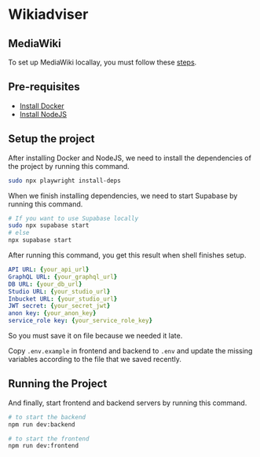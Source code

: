# Wikiadviser

## MediaWiki

To set up MediaWiki locallay, you must follow these [steps](https://github.com/ankaboot-source/wikiadviser/mediawiki-setup/README.md).

## Pre-requisites

- [Install Docker](https://docs.docker.com/engine/install)
- [Install NodeJS](https://nodejs.org)

## Setup the project

After installing Docker and NodeJS, we need to install the dependencies of the project by running this command.

```sh
sudo npx playwright install-deps
```

When we finish installing dependencies, we need to start Supabase by running this command.

```sh
# If you want to use Supabase locally
sudo npx supabase start
# else
npx supabase start
```

After running this command, you get this result when shell finishes setup.

```yml
API URL: {your_api_url}
GraphQL URL: {your_graphql_url}
DB URL: {your_db_url}
Studio URL: {your_studio_url}
Inbucket URL: {your_studio_url}
JWT secret: {your_secret_jwt}
anon key: {your_anon_key}
service_role key: {your_service_role_key}
```

So you must save it on file because we needed it late.

Copy `.env.example` in frontend and backend to `.env` and update the missing variables according to the file that we saved recently.

## Running the Project

And finally, start frontend and backend servers by running this command.

```sh
# to start the backend
npm run dev:backend

# to start the frontend
npm run dev:frontend
```
